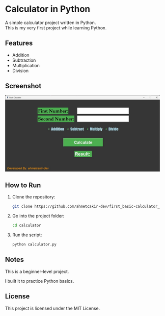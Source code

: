 # Calculator in Python

A simple calculator project written in Python.  
This is my very first project while learning Python.  

## Features
- Addition  
- Subtraction  
- Multiplication  
- Division  

## Screenshot
![Calculator Screenshot](assets/screenshot.jpg)

## How to Run

1. Clone the repository:
   ```bash
   git clone https://github.com/ahmetcakir-dev/first_basic-calculator_proj.git

2. Go into the project folder:
   ```bash
   cd calculator

3. Run the script:
   ```bash
   python calculator.py

## Notes

This is a beginner-level project.

I built it to practice Python basics.


## License

This project is licensed under the MIT License.
